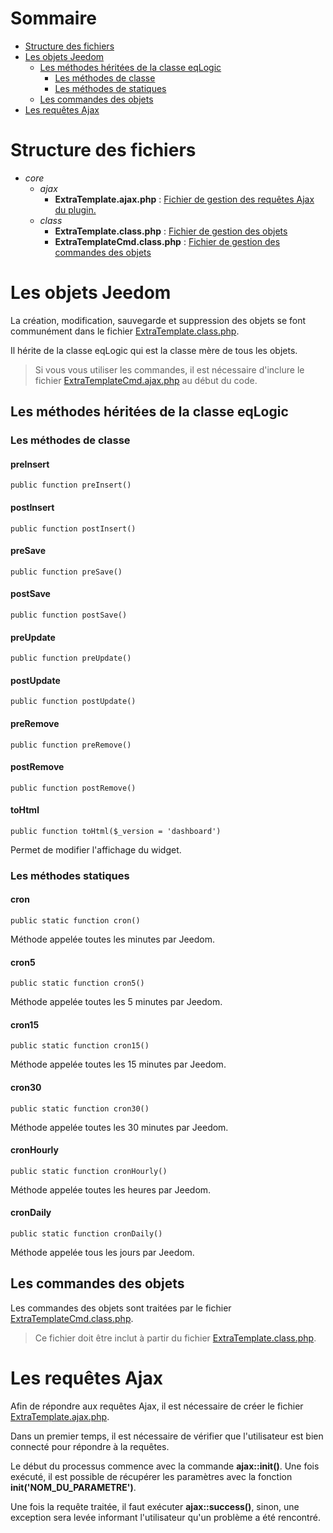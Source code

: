 # Sommaire

* [Structure des fichiers](#structure-des-fichiers)
* [Les objets Jeedom](#les-objets-jeedom)
  * [Les méthodes héritées de la classe eqLogic](#les-méthodes-héritées-de-la-classe-eqlogic)
    * [Les méthodes de classe](#les-méthodes-de-classe)
    * [Les méthodes de statiques](#les-méthodes-statiques)
  * [Les commandes des objets](#les-commandes-des-objets)
* [Les requêtes Ajax](#les-requêtes-ajax)

# Structure des fichiers

* _core_
  * _ajax_
    * __ExtraTemplate.ajax.php__ : [Fichier de gestion des requêtes Ajax du plugin.](#les-requêtes-ajax)
  * _class_
    * __ExtraTemplate.class.php__ : [Fichier de gestion des objets](#les-objets-jeedom)
    * __ExtraTemplateCmd.class.php__ : [Fichier de gestion des commandes des objets](#les-commandes-des-objets)
    

# Les objets Jeedom

La création, modification, sauvegarde et suppression des objets se font communément dans le fichier [ExtraTemplate.class.php](../../core/class/ExtraTemplate.class.php).

Il hérite de la classe eqLogic qui est la classe mère de tous les objets.

> Si vous vous utiliser les commandes, il est nécessaire d'inclure le fichier [ExtraTemplateCmd.ajax.php](../../core/ajax/ExtraTemplateCmd.ajax.php) au début du code.

## Les méthodes héritées de la classe eqLogic

### Les méthodes de classe

#### preInsert
```
public function preInsert()
```

#### postInsert
```
public function postInsert()
```

#### preSave
```
public function preSave()
```

#### postSave
```
public function postSave()
```

#### preUpdate
```
public function preUpdate()
```

#### postUpdate
```
public function postUpdate()
```

#### preRemove
```
public function preRemove()
```

#### postRemove
```
public function postRemove()
```

#### toHtml
```
public function toHtml($_version = 'dashboard')
```
Permet de modifier l'affichage du widget.

### Les méthodes statiques

#### cron
```
public static function cron()
```
Méthode appelée toutes les minutes par Jeedom.

#### cron5
```
public static function cron5()
```
Méthode appelée toutes les 5 minutes par Jeedom.

#### cron15
```
public static function cron15()
```
Méthode appelée toutes les 15 minutes par Jeedom.

#### cron30
```
public static function cron30()
```
Méthode appelée toutes les 30 minutes par Jeedom.

#### cronHourly
```
public static function cronHourly()
```
Méthode appelée toutes les heures par Jeedom.

#### cronDaily
```
public static function cronDaily()
```
Méthode appelée tous les jours par Jeedom.

## Les commandes des objets

Les commandes des objets sont traitées par le fichier [ExtraTemplateCmd.class.php](../../core/class/ExtraTemplateCmd.class.php).

> Ce fichier doit être inclut à partir du fichier [ExtraTemplate.class.php](../../core/class/ExtraTemplate.class.php).

# Les requêtes Ajax

Afin de répondre aux requêtes Ajax, il est nécessaire de créer le fichier [ExtraTemplate.ajax.php](../../core/ajax/ExtraTemplate.ajax.php).

Dans un premier temps, il est nécessaire de vérifier que l'utilisateur est bien connecté pour répondre à la requêtes.

Le début du processus commence avec la commande __ajax::init()__. Une fois exécuté, il est possible de récupérer les paramètres avec la fonction __init('NOM_DU_PARAMETRE')__.

Une fois la requête traitée, il faut exécuter __ajax::success()__, sinon, une exception sera levée informant l'utilisateur qu'un problème a été rencontré.